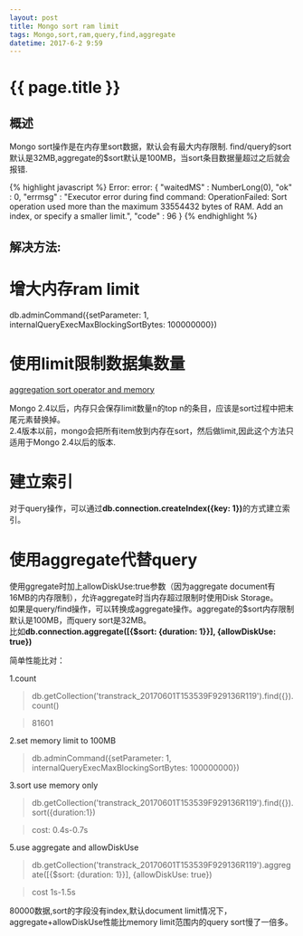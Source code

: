 ```yaml
---
layout: post
title: Mongo sort ram limit
tags: Mongo,sort,ram,query,find,aggregate
datetime: 2017-6-2 9:59
---
```


{{ page.title }}
================

## 概述
<p>
Mongo sort操作是在内存里sort数据，默认会有最大内存限制.
find/query的sort默认是32MB,aggregate的$sort默认是100MB，当sort条目数据量超过之后就会报错.
</p>
{% highlight javascript %}
Error: error: {
    "waitedMS" : NumberLong(0),
    "ok" : 0,
    "errmsg" : "Executor error during find command: OperationFailed: Sort operation used more than the maximum 33554432 bytes of RAM. Add an index, or specify a smaller limit.",
    "code" : 96
}
{% endhighlight %}

## 解决方法:

# 增大内存ram limit
db.adminCommand({setParameter: 1, internalQueryExecMaxBlockingSortBytes: 100000000})

# 使用limit限制数据集数量
<a href="https://docs.mongodb.com/manual/reference/operator/aggregation/sort/#sort-operator-and-memory">aggregation sort operator and memory</a>
<p>
Mongo 2.4以后，内存只会保存limit数量n的top n的条目，应该是sort过程中把末尾元素替换掉。<br />
2.4版本以前，mongo会把所有item放到内存在sort，然后做limit,因此这个方法只适用于Mongo 2.4以后的版本.
</p>

# 建立索引
对于query操作，可以通过<strong>db.connection.createIndex({key: 1})</strong>的方式建立索引。

# 使用aggregate代替query
<p>
使用ggregate时加上allowDiskUse:true参数（因为aggregate document有16MB的内存限制），允许aggregate时当内存超过限制时使用Disk Storage。<br/>
如果是query/find操作，可以转换成aggregate操作。aggregate的$sort内存限制默认是100MB，而query sort是32MB。<br/>
比如<strong>db.connection.aggregate([{$sort: {duration: 1}}], {allowDiskUse: true})</strong>
</p>
简单性能比对：

1.count
> db.getCollection('transtrack_20170601T153539F929136R119').find({}).count()

> 81601

2.set memory limit to 100MB
> db.adminCommand({setParameter: 1, internalQueryExecMaxBlockingSortBytes: 100000000})

3.sort use memory only
> db.getCollection('transtrack_20170601T153539F929136R119').find({}).sort({duration:1})

> cost: 0.4s-0.7s

5.use aggregate and allowDiskUse
> db.getCollection('transtrack_20170601T153539F929136R119').aggregate([{$sort: {duration: 1}}], {allowDiskUse: true})

> cost 1s-1.5s

80000数据,sort的字段没有index,默认document limit情况下，aggregate+allowDiskUse性能比memory limit范围内的query sort慢了一倍多。